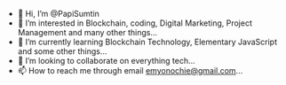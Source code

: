 - 👋 Hi, I’m @PapiSumtin
- 👀 I’m interested in Blockchain, coding, Digital Marketing, Project Management and many other things...
- 🌱 I’m currently learning Blockchain Technology, Elementary JavaScript and some other things...
- 💞️ I’m looking to collaborate on everything tech...
- 📫 How to reach me through email emyonochie@gmail.com...

<!---
PapiSumtin/PapiSumtin is a ✨ special ✨ repository because its `README.md` (this file) appears on your GitHub profile.
You can click the Preview link to take a look at your changes.
--->
